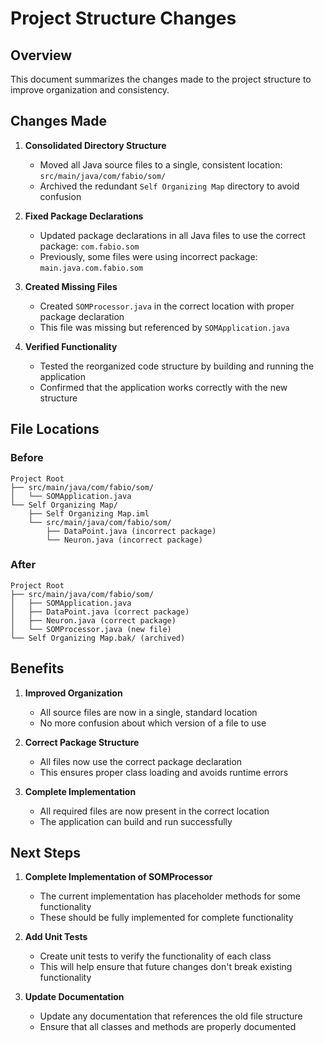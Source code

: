 # Project Structure Changes

## Overview

This document summarizes the changes made to the project structure to improve organization and consistency.

## Changes Made

1. **Consolidated Directory Structure**
   - Moved all Java source files to a single, consistent location: `src/main/java/com/fabio/som/`
   - Archived the redundant `Self Organizing Map` directory to avoid confusion

2. **Fixed Package Declarations**
   - Updated package declarations in all Java files to use the correct package: `com.fabio.som`
   - Previously, some files were using incorrect package: `main.java.com.fabio.som`

3. **Created Missing Files**
   - Created `SOMProcessor.java` in the correct location with proper package declaration
   - This file was missing but referenced by `SOMApplication.java`

4. **Verified Functionality**
   - Tested the reorganized code structure by building and running the application
   - Confirmed that the application works correctly with the new structure

## File Locations

### Before

```
Project Root
├── src/main/java/com/fabio/som/
│   └── SOMApplication.java
└── Self Organizing Map/
    ├── Self Organizing Map.iml
    └── src/main/java/com/fabio/som/
        ├── DataPoint.java (incorrect package)
        └── Neuron.java (incorrect package)
```

### After

```
Project Root
├── src/main/java/com/fabio/som/
│   ├── SOMApplication.java
│   ├── DataPoint.java (correct package)
│   ├── Neuron.java (correct package)
│   └── SOMProcessor.java (new file)
└── Self Organizing Map.bak/ (archived)
```

## Benefits

1. **Improved Organization**
   - All source files are now in a single, standard location
   - No more confusion about which version of a file to use

2. **Correct Package Structure**
   - All files now use the correct package declaration
   - This ensures proper class loading and avoids runtime errors

3. **Complete Implementation**
   - All required files are now present in the correct location
   - The application can build and run successfully

## Next Steps

1. **Complete Implementation of SOMProcessor**
   - The current implementation has placeholder methods for some functionality
   - These should be fully implemented for complete functionality

2. **Add Unit Tests**
   - Create unit tests to verify the functionality of each class
   - This will help ensure that future changes don't break existing functionality

3. **Update Documentation**
   - Update any documentation that references the old file structure
   - Ensure that all classes and methods are properly documented